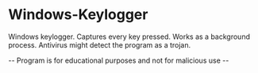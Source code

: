 # Windows-Keylogger
Windows keylogger. Captures every key pressed.
Works as a background process.
Antivirus might detect the program as a trojan.


-- Program is for educational purposes and not for malicious use -- 
